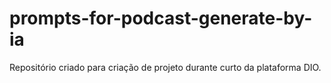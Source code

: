 # prompts-for-podcast-generate-by-ia
Repositório criado para criação de projeto durante curto da plataforma DIO.
